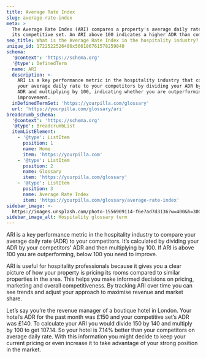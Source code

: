 ```yaml
---
title: Average Rate Index
slug: average-rate-index
meta: >
  The Average Rate Index (ARI) compares a property's average daily rate (ADR) to
  its competitive set. An ARI above 100 indicates a higher ADR than competitors.
seo_title: What is the Average Rate Index in the hospitality industry?
unique_id: 1722522526486x566186761578259840
schema:
  '@context': 'https://schema.org'
  '@type': DefinedTerm
  name: ARI
  description: >-
    ARI is a key performance metric in the hospitality industry that compares
    your average daily rate to your competitors by dividing your ADR by their
    ADR and multiplying by 100, indicating whether you are outperforming or need
    improvement.
  inDefinedTermSet: 'https://yourpilla.com/glossary'
  url: 'https://yourpilla.com/glossary/ari'
breadcrumb_schema:
  '@context': 'https://schema.org'
  '@type': BreadcrumbList
  itemListElement:
    - '@type': ListItem
      position: 1
      name: Home
      item: 'https://yourpilla.com'
    - '@type': ListItem
      position: 2
      name: Glossary
      item: 'https://yourpilla.com/glossary'
    - '@type': ListItem
      position: 3
      name: Average Rate Index
      item: 'https://yourpilla.com/glossary/average-rate-index'
sidebar_image: >-
  https://images.unsplash.com/photo-1556909114-f6e7ad7d3136?w=400&h=300&fit=crop&auto=format
sidebar_image_alt: Hospitality glossary term
---
```

ARI is a key performance metric in the hospitality industry to compare your average daily rate (ADR) to your competitors. It’s calculated by dividing your ADR by your competitors' ADR and then multiplying by 100. If ARI is above 100 you are outperforming, below 100 you need to improve.

ARI is useful for hospitality professionals because it gives you a clear picture of how your property is pricing its rooms compared to similar properties in the area. This helps you make informed decisions on pricing, marketing and overall competitiveness. By tracking ARI over time you can see trends and adjust your approach to maximise revenue and market share.

Let’s say you’re the revenue manager of a boutique hotel in London. Your hotel’s ADR for the past month was £150 and your competitive set’s ADR was £140. To calculate your ARI you would divide 150 by 140 and multiply by 100 to get 107.14. So your hotel is 7.14% better than your competitors on average daily rate. With this information you might decide to keep your current pricing or even increase it to take advantage of your strong position in the market.
